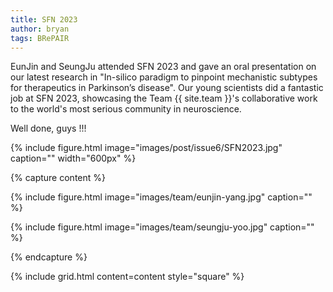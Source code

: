 ```yaml
---
title: SFN 2023
author: bryan
tags: BRePAIR
---
```


EunJin and SeungJu attended SFN 2023 and gave an oral presentation on our latest research in "In-silico paradigm to pinpoint mechanistic subtypes for therapeutics in Parkinson’s disease".
Our young scientists did a fantastic job at SFN 2023, showcasing the Team {{ site.team }}'s collaborative work to the world's most serious community in neuroscience.

Well done, guys !!!

{% include figure.html image="images/post/issue6/SFN2023.jpg" caption="" width="600px" %}

{% capture content %}

{% include figure.html image="images/team/eunjin-yang.jpg" caption="" %}

{% include figure.html image="images/team/seungju-yoo.jpg" caption="" %}

{% endcapture %}

{% include grid.html content=content style="square" %}
